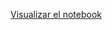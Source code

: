 [Visualizar el notebook](http://nbviewer.jupyter.org/github/anthonySegura/Clasificador_Bayesiano/blob/master/Clasificador%20Bayesiano%20Ingenuo.ipynb)
